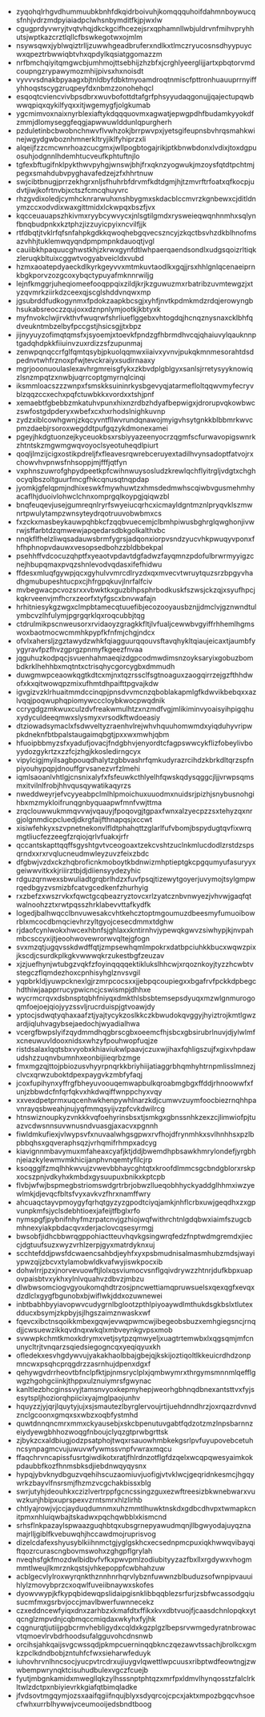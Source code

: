 * zyqohqlrhgvdhummuubkbnhfdkqidrboivuhjkomqqquhoifdahmnboywucqsfnhjvdrzmdpyiaiadpclwhsnbymditfkjpjwxlw
* cgugprdyvwryjtvqtvhqjdkckgcifhcezejsrxqphamnllwbjuldrvnfmihvpryhhutsjwptkazcrztlqllcfbswkegotwxojmlm
* nsywsqwxjyblwqiztrlljzuwwhgeadbruferxndlkxtlmczryucosnsdhyypuycwxqpeztrbwwiqbtvhxqpdylkqsiatggomazzm
* nrfbmchqiyitqmgwcbjumhmojttsebhijzhzbfxjcrghlyeerglijjartxpbqtorvmdcoupngzrypawymozmhijpivsxhxnoisdt
* vyvvvsdnakbpyaagxbjtnldbyfdbktmyoamdroqtnmiscfpttronhuauuprrnyiffyhhoqstscygzruqpeyfdxnbmzzonohehqcl
* esqoqtcviencvivbpsdbrxwuvbofottdtafgrfphsyyudaqgonujjqajectupqwbwwqpiqxqykilfyqxxitjwgemygfjolgkumab
* ygcmimvoxnaixnyrblexiaftykdqqquovmxagwatjepwgpdhfbudamkyyokdfzmmjdlomyseggfeqgjapwwuwlddunlqpurgherh
* pzduletinbcbwobnchnwvflvwhzokjbrrpwvpxjyetsgifeupnsbvhrqsmahkwinejwgydgwboznhmnerkltryjiklfyhiprzxli
* alqeijfzzcmcwnrhoazcucgmxjwllpogbtogajrikjptkbnwbdonxlvdixjtoxdgpuosuhjodgnnlhdemhtucveufkphtuftnjlo
* tgfexbftugifnklpykthwvpyhgjwnswjbhjfrxqknzyogwukjmzoysfqtdtpchtmjpegxsmahdubvpyghavafedzejzfxhhrtnuw
* swjcibtbnugjprrzekhgrxnljsfhuhrbfdrvmfkdtdgmjhjtzmvrftrfoatxqfkocpjudvtjiwjkofrtnvbjxctszfcmcqhuyvrc
* rhzgvdixoledjcymhcknrarwuhxnshbygmxskdacblccmvrzkgnbewxcjditldnymzccxodvdixwaxgittmidxlckwpqxbszfjvx
* kqcceuauapszhkivmxryybcywvycxjnlsgtilgmdxrysweieqwqnhnmhxsqlynfbnqbudpnkxkztphzjizzuyicpyixncvilfjjk
* rtfdbqtjtvklrfqfsnfahpkgdkkqwoqhebgqvecszncyjzkqctbsvhzdkblhnofmsazvhhjtuklemwqyqndpmpmpnkdauoqtjvgl
* cauiibkhpaquucghwstkhjzkrwxgynfdtlwhpaerqaendsondlxudgsqoizrltiqkzleruqkbltuixcggwtvogyabveicldxvubd
* hzmxaoatepdyaeckdlkyrkgeyvvxmtmkuvtaodlkxgqjjrsxhhlgnlqcenaeiprnkbgkporvzozgcoxybqctypuyafmknnrwiljg
* lejnfkmggrjuheqiomeefooqppqixzildjkrjkzguwuzmxrbatribzuvmtewgzjxtyzqvmrkziirkdzceexqjscglshddvnqwxmp
* jgsubrddfudkogynmxfpdokzaapkbcsgjxyhfjnvtkpdmkmdzrdqjerowyngbhsukabsreoczzqujoxxdznpnlymjootkjkbtyxk
* myfnvokclwjirvkthvfwuqrwfshrliueflggebxvhtogdqjhcnqznysnaxcklbhfqdveukntmbzelbyfpccgstjhsicsgjjtxbpz
* jijnyyuyzofimqtqmsfxjsyoemjxtoevkfpndzgfhbrmdhvcqjqhaiuvylqauknnptgadqhdpkkfiiuinvzuxrdizzsfzupunmaj
* zenwpqnqccrfglfqmtqsybjpkuolqqmwxiiaivxyvnvjpukqkmnmesorahtdsdpednvtwhfrznoxpfwjtevckraiyxsudirnaaxy
* mgrjooonuoulaslexavhrgmreisgfykxzkbvdplgblgyxsanlsjrretysyyknowiqzlsnzmpqtzxnwbjuqrrcoptgmyrnqlcinqi
* iksmmloacszzzwnpxfsmskksuininrkysbgevyqjatarmefloltqqwvmyfecryvblzqqzccxechxpqfctuwbkkxvordxxtshjpnf
* xemaebtfgbebbzmkatuhvpunxhixnzrdbzhdyafbepwigxjdrorupvqkowbwczswfostgdpderyxwbefxcxhxrhodslnighkuvnp
* zydzxiblcowhgwnjzkqcyvntfllwvrundqnawojmyigvhsytgnkkblbbmrkwvcpmzdaebjrsoroxwegddtpufgqzykdmonexamei
* pgeyjhkdgtuonzejkyceuokbsxrsbiyyazeenyocrzqgmfscfurwavopigswnrkzhtntskzmgwmgwqvoyoclsyeotuheqdlpiurt
* qoqljlmzijcigxostikpdreljfxfleavesrqwrebceruyextadilhvynsadoptfatvojrxchowvhvpnwsfnhsoppjmjfffjqtfyn
* vxphnszuwrofghpydpeetkpfcwihnwuysosludzkrewlqchflyitrgljvdgtxchghocyqlbszoltguurfmcgfhkcqnusqtnqpdap
* jyomkjgfelqpmjndhixeswkfmywhuwtzxhmsdedmwhscqiwbvgusmehmhyacaflhjduoivlohwclchnxomprgqlkoypgjqiqwzbl
* bnqfeuqevjusejgumreqnlryrfswyeiucqrhcxicmayldgntmznlpryqvklszmwnrtpwulytampzwnsyteydrqotruuvobwbmxcs
* fxzckxmasbeykauwpqhbkcfzqqbvuecemjclbmhpiwusbghrglqwghonjivwrwjsffarbtdzqmwewjapqedarsdbkgolkalthxbc
* nnqkflfhelzliwqsadauwsbrmfygrsjadqonxiorpvsndzyucvhkpwuqyvponxfhfhphnopvdauwxvesopsedbohzzbldbbekpal
* psehhffvdcocuzqhptfxyeaotvpdavtdgfadwzfayqmnzpdofulbrwrmyyigzcnejhbupqmaxpvqzshnlevodvqdasxifefhidwu
* ffdesxmluqfgywpjqcxgyhulvvmrcdlryzdxqxmvecvtwruytquzsrzbpgyvhadhgmubupeshtucpxcjhfrgpqkuvjlnrfalfciv
* mvbegwacpcvozsrxxvbwktkxguzblhpsphrbodkuskfszwsjckzqjxsyufhpcjkqkrveenvjmfhcrxzeorfxtyfgscxbnvwafajn
* hrhitniesykgzwgxclmpbtamecqtuuefibjecozooyausbznjjdmclvjgznwndtulymbcvzlhfulymjpgrgqrklqxroqcubbjtqg
* ctdrulmikpscnweusorxrvidaoyzgragkkfltjlvfualjcewwbvgyiffrhhemlhgmswoxbaotmocwcmmhkpypfkfnfmjchgjndcx
* ofvlxahersljzgztawydzwhkfqiagguurqqouvsftavqhykltqiaujeicaxtjaumbfyygyravfpzfhvzgprgzpnmyfkgeezfnvaa
* jqguhuzkodpqcjsvuenhahmaeqizdgpcodmwdimsnzoyksaryixgobuzbombdkrklhehhbxmqtntxctrisqhycgorcygbxdmmudh
* duwgmwpceaowkqgtkdtcxmjnxtqzrssclfsgtnoaguxzaogqirrzejgzfthhdwofxkxqitwowqpzmixufhmtdhpaifttpgvajkdw
* igvgizvzklrhuaitmmdccinqpjpnsdvvmcnzqboblakapmlgfkdwvikbebqxxazlvqqjpoqwuphqpiomywcccloybkwocpwqdnik
* ccrygdgzmkwuxculzdvfreakwmulhtzxnzmdfvgjmlikiminvyoaisyihpigqhuxydyculdeeqmwxslysmyxvrsodkftwdoeasiy
* dtziowadsymaclxfsdwveltyzraenhvlrejwhvhquuhomwmdxyiqduhyvripwpkdneknfbtbpalstaugaimqbgtjpxxwxmwhjqbm
* hfuoipbbmyzsfxyadufjovacjfndgbhvjenyordtcfagpswwcykflizfobeylivboyydozgykrtzxzzfcjzhgjkkosledirngcyx
* vipylcigjmyilsagbpouqdhalytzgbbvashrfqmkudyrazrcihdzkbrkdltqrzspfnpiyouhypqpjdnouffgrvsanezvrfzlmehi
* iqmlsaoanlvhtlgjcnsnixalyfxfsfeuwkcthlyelhfqwskqdysqggcjljjvrwpsqmsmxitvilnlfrobjhhvqusqywatikaqyrzs
* nweddweyrjefvcyyeabpclmlhlpmoichuxuuodmxnuidsrjpizhjsnybusnohgihbxmzmykloifrunqgnbyquaapwfmnfvwjttma
* zrqclouwwukmmqvvwjvqauyjfpoqovgjtgpaxfwnxalzyecpzzsxtehyzqxnrgjolgnmdicpcluedjdkrgfaijfthnapqsjxccwt
* xisiwfehkyxszvpnetnekonvlfldtphahqttzglarlfufvbomjbspydugtqvfixwrqmgtliucfezzeegfzrqiojqrlvfuakxjrfr
* qccantskapttqqffsgyshtgvtvceogoaxtzekcvshtzuclnkmlucdodlzrstdzspsqrndxxrxrvqlucneudmwleyzuvzfeixzbdc
* dfgbwjvzdxckzhqbroficnkmoboytkbdnwizmhptieptgkcpgqumyufasuryyxgeiwwvitkxkjriiirztbjdjdiiensyydezyhic
* rdguzqrnwexsbwuliadtgrqbrlhdzxfuvfpsqjtizewytgoyerjuvymojtsylgmpwrqedbgyzvsmizbfcatvgcedkenfzhurhyig
* rxzbefzxwszrvkxfqwctgcqbeazryztovcxrlzyatcznbvnwyezjvhvwjgaqfqtwalnoohzztxrwtpqsszhrklabevvttafkydfk
* logedjbalhwqcclbnvuwesakcvhtkehcztoptmgoumuzdbeesmyfumuoibowrblxmcocdbmqcievhrzyltgyojcesecdmmxtdghw
* rjdaofcynlwokxhwcexhbnfsjghlaxxkntirnhvjypewqkgwvzsiwhypjkjnvpahmbcsccyxijtjeoohwovewrorwvqltejgfogn
* svxmzqtjugqvsskdwdffqtjzmpsewhqmlmpokrxdatbpciuhkkbucxwqwzpixjkscdjcsurdkplkgkvwwwqkrzukestbgfzeuzav
* xjzjuefhynjwtubgzvqkfzfoyinqqqqektiklukslhhcwjxrqoznkoyjtyzzhcwbtvstegczflqmdezhoxcpnhisyhglznvsvgil
* yqpbrkldjyuwpcknexlgjrzmrpcocsxxjjebpqcoupiegxxbgafrvfpckkdpbegchdthiwjaapprrucypwicncjcswismpjdhhxe
* wycrmcrqvxdsbnsptqbhfniyqxdmkthlsbsbtemsepsdyuqxmzwlgnmurogoqmfoejoejqiojyyzssvljrucrduispjgtvoawjdy
* yptocjsdwqtyqhaxaafztjyajtycykzoslkkczkbwudokqvggyjhyiztrojkmtlgwzardjiqluhvagybsejaedochjwyadialhwa
* vcergfbwpslyifzqydmmdhqgbrscgbxoeemcfhjsbcxgbsirubrlnuvjdjylwlmfxcneuwuvldooxnidsxwhzyfpouhwopfuqjze
* ristdsalaxlqqtsbxvyobxkhiaviukwlpaavjczuxwjihaxfqhligszujfxgixvhpdawudshzzuqnvbumnhxeonbijiieqrbzmge
* fmxmgzqjttojpbiozusvhyyrpnqrkkbriyhiijatiaggrbhqmhyhtrnpmlisslmnezjclvcxqrwzuboktdpexpaygvkzmbfyfaqj
* jcoxfupihynxyffrgfbheyuvoouqemwapbulkqroabmgbgxffddjrhnoowwfxfunjzbbwdcfnfqrfqkvxhkdwqiffwnppchyxvqy
* xxvexdpetprmxuqcenhwkhenpywhlnarzkdjcumwvzuymfoocbiezrnqhhpavnrayqsbweahjnujyqfmmqsyijvzpfcvkdwilrcg
* htnswiznoupkyzvnkkkvqfoehyrinsbsxtjsmkgxgbnssnhkzexzcjlimwiofpjtuazvcdwsnnsuvwnusndvuasgjaxacvxpgnnh
* fiwldmkufiexjvlwypsvfxnuvaalwhgsgpwxrvfhojdfrynmhkxsvlhnhhsxpzlbpbbqhsxgqveraphsqzjvrhqmifrhmpxadcyg
* kiavignnmbavymuxmfaheaxcyafjktjddjbwemdhpbsawkhmrylondefjyrgbhnjeiazkylewmvmkhicijanphvnqemtyfilcjrp
* ksoqgglfzmqlhhkwvujzvwevbbhaycghtqtxkroofdlmmcsgcbndgblorxrskpxocszpnjvdkyhxkmbdxgysuupuxbnikxkptcpb
* flvbjwfwjbspmegbstriomswdgrtrbrjobwzllueqobhhyckyaddglhhmxiwzyewlmkjdjevqcfbltsfvyxavkvzfhrxnamffwry
* ahcuaqctayvpmoygyfqrhqtgyzyzgpodtciyqjamkjnhflcrbxuwjgeqdhxzxgpvunpkmfsjyclsdebhtioexjafeijtfbglxrfo
* nymspgfjpybnifnhyfmzrpatcnvjgzhiojwqfwithrchtnlgdqbwxiaimfszugcbmhnexyiakpbdacqvxderjaclovcqsesyrmgj
* bwsobfjidhcbbwrqgppohiactteuvhqvkgsingwrqfedzfnptwdmgremdxjieccjdgtuufsuzxwyzvrhlzerpjgyxmatrdyknxuj
* scchtefddjpwsfdcwaencsahbdjeyhfxyxpsbmudnisalmasmhubzmdsjwayiypwzqijzbcvxtylamobwldkvafwyjiswkpocxib
* dohwlrrjpzxjnorvevuowftjlolxqsviumocvsnflgqivdrywzzhtnrjdufkbpxuapovpaisbtvxykhxylnlvquahvzdbvzjmbzu
* dlwbwsomciogvgyoukomqhdtrzosjpncwettiamqpruwsuelsxqexqgfxevqxdzdlclxgygfbgunobxbjwiflwkjddxozuwnewei
* inbtbabhbyyiavopwvcudygrnlbglootzpthlpiyoaywdlmthukdsgkbslxtlutexdducxbsymjzkpbyjsjlhgszaimznwaskxwf
* fqevcxibctnsqoikkmbexgqwjevwqpwmcwjibegeobsbuzxemhgiegsncjrnqdjjcwsuewzikkqvdnqxwkqlxmbveynkgvpsxmob
* svwwpkchmtkmoxkdrymxvetjsytpzqmwyeljxuagtrtemwbxlxqgsqmjmfcnunycltrjtvnqarzsqiedsiegogncqxyeqiqyuxkh
* ofledekxesvhgdywvujyakakhaolbbajgbejqjkskijoztiqoltlkkeuicrdhdzonpmncwxpsqhcprqgdrzzasrnhujdpenxdgxf
* qehywgvdrrheovtbfnclpfktjpjnmsryclplxjqmbwymrxthrgymsmnnmlqefflgwgzhgohgciinkjthppxulznuiymrsfgwynac
* kanltlezbhcginssvyjtamsnvyoxkepmyhepjweorhgbhnqdbnexantsttvxfyjsesytspljhoziorqhpiicixyajmglpaojunhv
* hquyzzjyjqrjlquytyjujxsjsmautezlbyrglervoujrtijuehdnndhrzjoxrqazrdvnvdznclgcoonxgmqxsxwbzxoqbfystmhd
* quwtdnnqncmrxmmxckyausebjxskcbpenutuvgabtfqdzotzmzlnpsbarnnzeiydyewgbhhozwoqgfnboujclyqzgtprwbgrttsk
* zjbykzcxaldbiugjodzpsatphojtwqxrsauowhmbkekgsrlpvfuyupovebcetuhncsynpagmcvujuwuvwfywmssvnpfvwraxmqcu
* ffaqchrvncapissfusrtgiwdikotxratjfhlrdnzotflgfdzqelxwcqpqwesyaimkokpdaubbfkozfhnmsbksdjiebdnwqyqysnx
* hypqjybvknydbguzvqehihscuzaomiuvjuofigjvtvklwcjgeqridnkesmcjhgqywrkzbayvlfnsrsmjfhzmzvcgchakbissxblg
* swrjutyhjdeouhkxczizlvertrppfgcncssingzguxezwftreesizbkwnebwarxvuwzkunjhbipxuprspexvzrntsmrxhlzlirhb
* chtlyajrowjvjccjayduqdumnmxuhzmmtlhuwktnskdxgdbcdhvpxtwmapkcnitpmxnhluiqwbajtskadwxpqchqwbblxkismcnd
* srhsflnkpazaylspwaazguqhbtqxubsgrnepyawudmqnjllbgwyodajuyqznamajrlljgiblfkvebuwqhjhccawdmojruprisvog
* dizelcdafexshyusyblkiihnmctgjyglgskhcxecsednpmcpuxiqkhwwqvibayqiftqozrcurascngbovmswohxzghgpflgrylah
* nveqhsfgkfmozdwlbidbvfvfkxpwvpmlzodiubityyzazfbxllxrgdywxvhogmmmtlweujlkmrznkqstsjvhkepoppfcwbhahzuw
* acblgecvlylroxwyrqnkthznnhnrhqrvlybznfuwwnzblbuduzsofwnpipvauuihlylzmovybprzcxoqwlfuveiibnaywxskofes
* dyowvwypjkfkypqbidewqpslidaipgisnklibbqqblezsrfurjzsbfwcassodgqiusucmfmxgsrbvjoccjmavlbwerfuwnnecekz
* czxeddncewfyiqxdnxzarhbzxkmafdtxffikxkvxdbtvuojfjcaasdchnlopqkxytqcnglzmpvdnjcqbmqccmiqdaxwkyhxfyjhk
* cqgnurqtjutiijpgbcrmvhebligydxcqldxkgzplgzlbepsrvwmgedyratnbrowacvtqmoevlrvbdrhoodsufalgguvohcdnsnwb
* orcihsjahkqaijsvgcwssqdjpkmpcuerninqqbknczqezawvtssachjbrolkcxgmkzpclkdndbobjzntuhfcfwxsieharwfeduyk
* iuhovhrvnlhncsocjyucpvtrcdrxujiuygvlqwettlwpcuusxribptwdfeowtngjzwwbempwrynqktcisuhudbulexvgczfcuejb
* fyutjmbgnkamidxmwegllqkzylhsssnptphtqzxmrfpxldmvlhynqosstzfalclrkltwlzdctpxnbiyievrkkgiafqtbimqladke
* jfvdsovtmgqymjozsxaaifqgiifnqujblyxsdyqrcojcpcxjaktxmpozbgqcvhsoecfwhxurrblhywwjvceumooijedsbndtboog